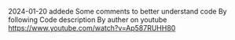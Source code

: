 2024-01-20 addede Some comments to better understand code By following Code description By auther on youtube https://www.youtube.com/watch?v=Ap587RUHH80
